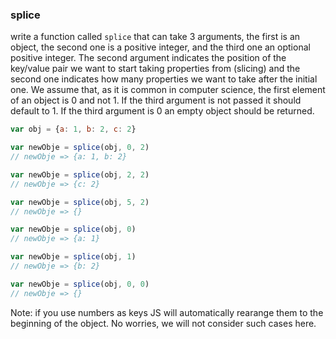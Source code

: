 ### splice

write a function called ```splice``` that can take 3 arguments, the first is an object, the second one is a positive integer, and the third one an optional positive integer. The second argument indicates the position of the key/value pair we want to start taking properties from (slicing) and the second one indicates how many properties we want to take after the initial one. We assume that, as it is common in computer science, the first element of an object is 0 and not 1. If the third argument is not passed it should default to 1. If the third argument is 0 an empty object should be returned.


```jsx
var obj = {a: 1, b: 2, c: 2}

var newObje = splice(obj, 0, 2)
// newObje => {a: 1, b: 2}

var newObje = splice(obj, 2, 2)
// newObje => {c: 2}

var newObje = splice(obj, 5, 2)
// newObje => {}

var newObje = splice(obj, 0)
// newObje => {a: 1}

var newObje = splice(obj, 1)
// newObje => {b: 2}

var newObje = splice(obj, 0, 0)
// newObje => {}
```

Note: if you use numbers as keys JS will automatically rearange them to the beginning of the object. No worries, we will not consider such cases here.